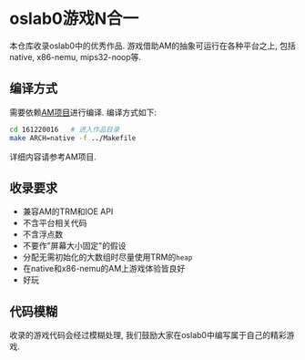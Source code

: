 
# oslab0游戏N合一

本仓库收录oslab0中的优秀作品.
游戏借助AM的抽象可运行在各种平台之上, 包括native, x86-nemu, mips32-noop等.

## 编译方式

需要依赖[AM项目](https://github.com/NJU-ProjectN/abstract-machine.git)进行编译.
编译方式如下:
```bash
cd 161220016   # 进入作品目录
make ARCH=native -f ../Makefile
```
详细内容请参考AM项目.

## 收录要求

* 兼容AM的TRM和IOE API
* 不含平台相关代码 
* 不含浮点数
* 不要作"屏幕大小固定"的假设
* 分配无需初始化的大数组时尽量使用TRM的`heap`
* 在native和x86-nemu的AM上游戏体验皆良好
* 好玩

## 代码模糊

收录的游戏代码会经过模糊处理, 我们鼓励大家在oslab0中编写属于自己的精彩游戏.
